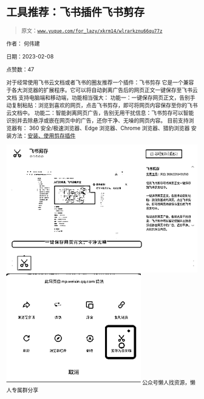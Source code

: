 # 工具推荐：飞书插件飞书剪存

> 原文：[`www.yuque.com/for_lazy/xkrm14/wlrarkznu66qu77z`](https://www.yuque.com/for_lazy/xkrm14/wlrarkznu66qu77z)



作者： 何伟建



日期：2023-02-08



点赞数：47



对于经常使用飞书云文档或者飞书的圈友推荐一个插件：飞书剪存 它是一个兼容于各大浏览器的扩展程序。它可以将自动剥离广告后的网页正文一键保存至飞书云文档 支持电脑端和移动端，功能相当强大： 功能一：一键保存网页正文，告别手动复制粘贴：浏览到喜欢的网页，点击飞书剪存，即可将网页内容保存至你的飞书云文档中。 功能二：智能剥离网页广告，告别无用干扰信息：飞书剪存可以智能识别并去除悬浮或嵌在网页中的广告，还你干净、无噪的网页内容。 目前支持浏览器有： 360 安全/极速浏览器、Edge 浏览器、Chrome 浏览器、猎豹浏览器 安装方法：[安装、使用剪存插件](https://www.feishu.cn/hc/zh-CN/articles/606278856233)



![](img/1a8a895873065d84e3c6ddba932edc94.png)  <ne-p id="udd74250a" data-lake-id="udd74250a">![](img/66e323acee41e1029791b33a4614f1dd.png)  <ne-p id="u4847cf6a" data-lake-id="u4847cf6a">公众号懒人找资源，懒人专属群分享

</ne-p></ne-p>